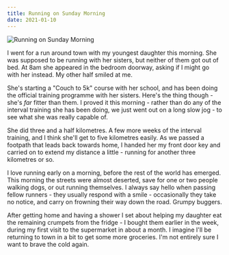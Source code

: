 ```yaml
---
title: Running on Sunday Morning
date: 2021-01-10
---
```


![Running on Sunday Morning](https://source.unsplash.com/9ZQzrLWV52M/1600x900)

I went for a run around town with my youngest daughter this morning. She was supposed to be running with her sisters, but neither of them got out of bed. At 8am she appeared in the bedroom doorway, asking if I might go with her instead. My other half smiled at me.

She's starting a "Couch to 5k" course with her school, and has been doing the official training programme with her sisters. Here's the thing though - she's *far* fitter than them. I proved it this morning - rather than do any of the interval training she has been doing, we just went out on a long slow jog - to see what she was really capable of.

She did three and a half kilometres. A few more weeks of the interval training, and I think she'll get to five kilometres easily. As we passed a footpath that leads back towards home, I handed her my front door key and carried on to extend my distance a little - running for another three kilometres or so.

I love running early on a morning, before the rest of the world has emerged. This morning the streets were almost deserted, save for one or two people walking dogs, or out running themselves. I always say hello when passing fellow runners - they usually respond with a smile - occasionally they take no notice, and carry on frowning their way down the road. Grumpy buggers.

After getting home and having a shower I set about helping my daughter eat the remaining crumpets from the fridge - I bought them earlier in the week, during my first visit to the supermarket in about a month. I imagine I'll be returning to town in a bit to get some more groceries. I'm not entirely sure I want to brave the cold again.
